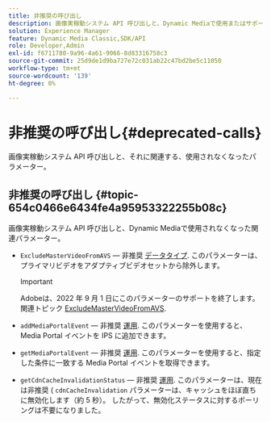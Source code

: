 ```yaml
---
title: 非推奨の呼び出し
description: 画像実稼動システム API 呼び出しと、Dynamic Mediaで使用またはサポートされなくなった関連パラメーター。
solution: Experience Manager
feature: Dynamic Media Classic,SDK/API
role: Developer,Admin
exl-id: f6711780-9a96-4a61-9066-8d83316758c3
source-git-commit: 25d9de1d9ba727e72c031ab22c47bd2be5c11050
workflow-type: tm+mt
source-wordcount: '139'
ht-degree: 0%

---
```


# 非推奨の呼び出し{#deprecated-calls}

画像実稼動システム API 呼び出しと、それに関連する、使用されなくなったパラメーター。

## 非推奨の呼び出し {#topic-654c0466e6434fe4a95953322255b08c}

画像実稼動システム API 呼び出しと、Dynamic Mediaで使用されなくなった関連パラメーター。

* `ExcludeMasterVideoFromAVS`  — 非推奨 [データタイプ](/help/aem-ips-api/types/c-data-types/c-data-types.md). このパラメーターは、プライマリビデオをアダプティブビデオセットから除外します。
   >[!IMPORTANT]
   >
   >Adobeは、2022 年 9 月 1 日にこのパラメーターのサポートを終了します。 関連トピック [ExcludeMasterVideoFromAVS](/help/aem-ips-api/types/c-data-types/r-exclude-master-video-from-avs.md).

* `addMediaPortalEvent`  — 非推奨 [運用](/help/aem-ips-api/operations/c-operations-intro/c-operations-intro.md). このパラメーターを使用すると、Media Portal イベントを IPS に追加できます。
* `getMediaPortalEvent`  — 非推奨 [運用](/help/aem-ips-api/operations/c-operations-intro/c-operations-intro.md). このパラメーターを使用すると、指定した条件に一致する Media Portal イベントを取得できます。
* `getCdnCacheInvalidationStatus`  — 非推奨 [運用](/help/aem-ips-api/operations/c-operations-intro/c-operations-intro.md). このパラメーターは、現在は非推奨 ( `cdnCacheInvalidation` パラメーターは、キャッシュをほぼ直ちに無効化します（約 5 秒）。 したがって、無効化ステータスに対するポーリングは不要になりました。
